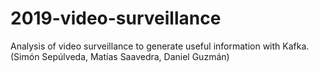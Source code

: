 # 2019-video-surveillance
Analysis of video surveillance to generate useful information with Kafka. (Simón Sepúlveda, Matías Saavedra, Daniel Guzmán)
